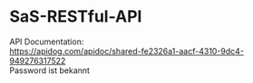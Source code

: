 # SaS-RESTful-API

API Documentation: <br>
https://apidog.com/apidoc/shared-fe2326a1-aacf-4310-9dc4-949276317522 <br>
Password ist bekannt